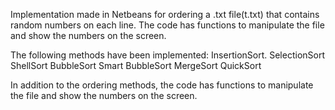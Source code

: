 
Implementation made in Netbeans for ordering a .txt file(t.txt) that contains random numbers on each line. 
The code has functions to manipulate the file and show the numbers on the screen.

The following methods have been implemented:
InsertionSort.
SelectionSort
ShellSort
BubbleSort
Smart BubbleSort
MergeSort
QuickSort

In addition to the ordering methods, the code has functions to manipulate the file and show the numbers on the screen.

